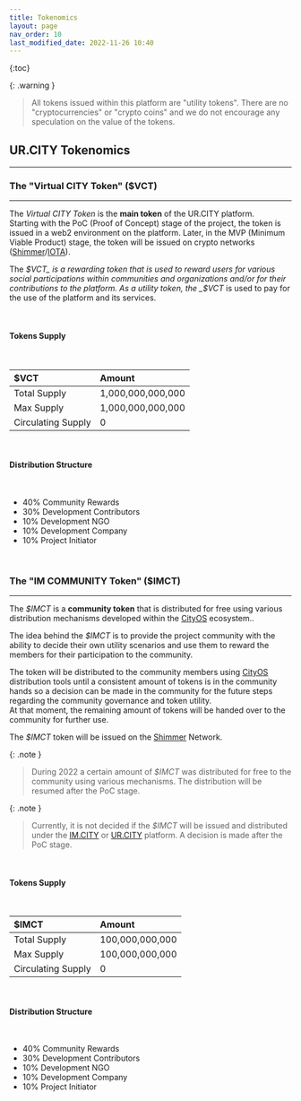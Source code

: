```yaml
---
title: Tokenomics
layout: page
nav_order: 10
last_modified_date: 2022-11-26 10:40
---
```


{:toc}

{: .warning }
>All tokens issued within this platform are "utility tokens".
>There are no "cryptocurrencies" or "crypto coins" and we do not encourage any speculation on the value of the tokens.

## UR.CITY Tokenomics

----------------

### The "Virtual CITY Token" ($VCT) 

----------------

The _Virtual CITY Token_ is the **main token** of the UR.CITY platform.   
Starting with the PoC (Proof of Concept) stage of the project, the token is issued in a web2 environment on the platform.
Later, in the MVP (Minimum Viable Product) stage, the token will be issued on crypto networks ([Shimmer]/[IOTA]).

The _$VCT_ is a rewarding token that is used to reward users for various social participations within communities and organizations and/or for their contributions to the platform.  
As a utility token, the _$VCT_ is used to pay for the use of the platform and its services.


&nbsp;   
#### Tokens Supply
&nbsp;  

| $VCT               | Amount            |
|:-------------------|:------------------|
| Total Supply       | 1,000,000,000,000 |
| Max Supply         | 1,000,000,000,000 |
| Circulating Supply | 0                 |


&nbsp;   
#### Distribution Structure
&nbsp;  

- 40% Community Rewards
- 30% Development Contributors
- 10% Development NGO
- 10% Development Company
- 10% Project Initiator


&nbsp;      

### The "IM COMMUNITY Token" ($IMCT)

----------------

The _$IMCT_ is a **community token** that is distributed for free using various distribution mechanisms developed within the [CityOS] ecosystem..

The idea behind the _$IMCT_ is to provide the project community with the ability to decide their own utility scenarios and use them to reward the members for their participation to the community.

The token will be distributed to the community members using [CityOS] distribution tools until a consistent amount of tokens is in the community hands so a decision can be made in the community for the future steps regarding the community governance and token utility.   
At that moment, the remaining amount of tokens will be handed over to the community for further use.

The _$IMCT_ token will be issued on the [Shimmer] Network.



{: .note }
>During 2022 a certain amount of _$IMCT_ was distributed for free to the community using various mechanisms.
> The distribution will be resumed after the PoC stage.

{: .note }
>Currently, it is not decided if the _$IMCT_ will be issued and distributed under the [IM.CITY] or [UR.CITY] platform.
>A decision is made after the PoC stage.

&nbsp;
#### Tokens Supply
&nbsp;

| $IMCT              | Amount          |
|:-------------------|:----------------|
| Total Supply       | 100,000,000,000 |
| Max Supply         | 100,000,000,000 |
| Circulating Supply | 0               |


&nbsp;
#### Distribution Structure
&nbsp;

- 40% Community Rewards
- 30% Development Contributors
- 10% Development NGO
- 10% Development Company
- 10% Project Initiator



[CityOS]: https://CityOS.dev "CityOS"
[Shimmer]: https://shimmer.network/ "Shimmer Network"
[IOTA]: https://www.iota.org/ "IOTA Network"
[IM.CITY]: https://im.city "IM.CITY"
[UR.CITY]: https://ur.city "UR.CITY"